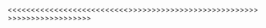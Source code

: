 <<<<<<<<<<<<<<<<<<<<<<<<<<<Modulo Siseac--- Docentes>>>>>>>>>>>>>>>>>>>>>>>>>>>>>>>>>>>>>>>>>>>>>>>
